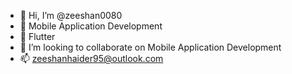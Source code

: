 - 👋 Hi, I’m @zeeshan0080
- 👀 Mobile Application Development
- 🌱 Flutter
- 💞️ I’m looking to collaborate on Mobile Application Development
- 📫 zeeshanhaider95@outlook.com

<!---
zeeshan0080/zeeshan0080 is a ✨ special ✨ repository because its `README.md` (this file) appears on your GitHub profile.
You can click the Preview link to take a look at your changes.
--->
